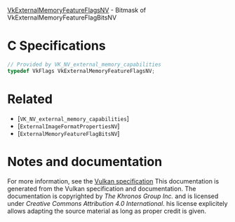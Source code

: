 [VkExternalMemoryFeatureFlagsNV](https://www.khronos.org/registry/vulkan/specs/1.3-extensions/man/html/VkExternalMemoryFeatureFlagsNV.html) - Bitmask of VkExternalMemoryFeatureFlagBitsNV

# C Specifications
```c
// Provided by VK_NV_external_memory_capabilities
typedef VkFlags VkExternalMemoryFeatureFlagsNV;
```

# Related
- [`VK_NV_external_memory_capabilities`]
- [`ExternalImageFormatPropertiesNV`]
- [`ExternalMemoryFeatureFlagBitsNV`]

# Notes and documentation
For more information, see the [Vulkan specification](https://www.khronos.org/registry/vulkan/specs/1.3-extensions/html/vkspec.html)
This documentation is generated from the Vulkan specification and documentation.
The documentation is copyrighted by *The Khronos Group Inc.* and is licensed under *Creative Commons Attribution 4.0 International*.
his license explicitely allows adapting the source material as long as proper credit is given.
        